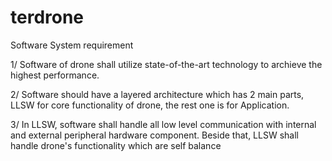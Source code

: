 # terdrone
Software System requirement

1/ Software of drone shall utilize  state-of-the-art technology to archieve the highest performance.

2/ Software should have a layered architecture which has 2 main parts, LLSW for core functionality of drone, the rest one is for Application.

3/ In LLSW, software shall handle all low level communication with internal and external peripheral hardware component. Beside that, LLSW shall handle drone's functionality which are self balance
